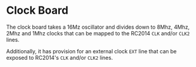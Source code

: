 # Clock Board

The clock board takes a 16Mz oscillator and divides down to 8Mhz, 4Mhz, 2Mhz and 1Mhz clocks that can be mapped to the RC2014 `CLK` and/or `CLK2` lines.

Additionally, it has provision for an external clock `EXT` line that can be exposed to RC2014's `CLK` and/or `CLK2` lines.


